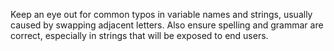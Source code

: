 Keep an eye out for common typos in variable names and strings, usually caused by swapping adjacent letters.
Also ensure spelling and grammar are correct, especially in strings that will be exposed to end users. 